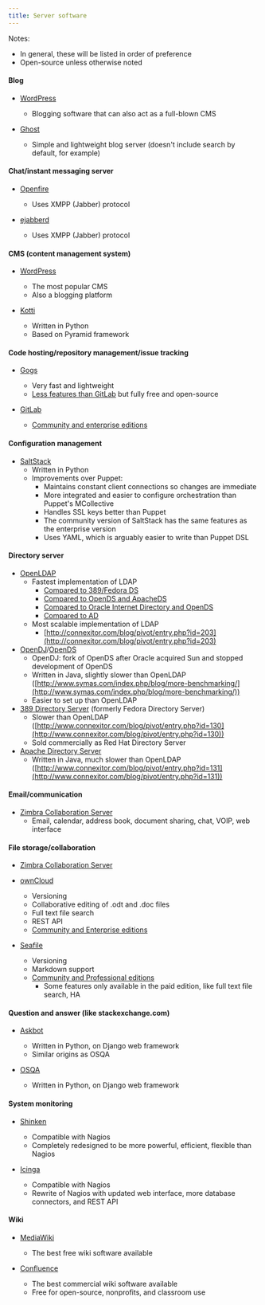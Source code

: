 ```yaml
---
title: Server software
---
```


Notes:
- In general, these will be listed in order of preference
- Open-source unless otherwise noted


#### Blog
- [WordPress](http://wordpress.org/)
    - Blogging software that can also act as a full-blown CMS

- [Ghost](https://ghost.org/)
    - Simple and lightweight blog server (doesn't include search by default, for example)


#### Chat/instant messaging server
- [Openfire](http://www.igniterealtime.org/projects/openfire/)
    - Uses XMPP (Jabber) protocol

- [ejabberd](https://www.process-one.net/en/ejabberd/)
    - Uses XMPP (Jabber) protocol


#### CMS (content management system)
- [WordPress](http://wordpress.org/)
    - The most popular CMS
    - Also a blogging platform

- [Kotti](http://kotti.pylonsproject.org/)
    - Written in Python
    - Based on Pyramid framework


#### Code hosting/repository management/issue tracking
- [Gogs](http://gogs.io/)
    - Very fast and lightweight
    - [Less features than GitLab](http://www.apertoire.net/gogs-an-alternative-to-gitlab/#comparison:5880767147774326ded8eaa664656f14) but fully free and open-source

- [GitLab](https://about.gitlab.com/)
    - [Community and enterprise editions](https://about.gitlab.com/features/#compare)


#### Configuration management
- [SaltStack](http://saltstack.com/)
    - Written in Python
    - Improvements over Puppet:
        - Maintains constant client connections so changes are immediate
        - More integrated and easier to configure orchestration than Puppet's MCollective
        - Handles SSL keys better than Puppet
        - The community version of SaltStack has the same features as the enterprise version
        - Uses YAML, which is arguably easier to write than Puppet DSL


#### Directory server
- [OpenLDAP](http://www.openldap.org/)
    - Fastest implementation of LDAP
        - [Compared to 389/Fedora DS](http://www.connexitor.com/blog/pivot/entry.php?id=130)
        - [Compared to OpenDS and ApacheDS](http://www.connexitor.com/blog/pivot/entry.php?id=131)
        - [Compared to Oracle Internet Directory and OpenDS](http://www.symas.com/index.php/blog/more-benchmarking/)
        - [Compared to AD](http://www.mail-archive.com/ldap@umich.edu/msg01464.html)
    - Most scalable implementation of LDAP
        - [http://connexitor.com/blog/pivot/entry.php?id=203](http://connexitor.com/blog/pivot/entry.php?id=203)
- [OpenDJ](http://www.forgerock.com/en-us/products/directory-services/)/[OpenDS](http://www.opends.org/)
    - OpenDJ: fork of OpenDS after Oracle acquired Sun and stopped development of OpenDS
    - Written in Java, slightly slower than OpenLDAP ([http://www.symas.com/index.php/blog/more-benchmarking/](http://www.symas.com/index.php/blog/more-benchmarking/))
    - Easier to set up than OpenLDAP
- [389 Directory Server](http://directory.fedoraproject.org/) (formerly Fedora Directory Server)
    - Slower than OpenLDAP ([http://www.connexitor.com/blog/pivot/entry.php?id=130](http://www.connexitor.com/blog/pivot/entry.php?id=130))
    - Sold commercially as Red Hat Directory Server
- [Apache Directory Server](http://directory.apache.org/)
    - Written in Java, much slower than OpenLDAP ([http://www.connexitor.com/blog/pivot/entry.php?id=131](http://www.connexitor.com/blog/pivot/entry.php?id=131))


#### Email/communication
- [Zimbra Collaboration Server](http://www.zimbra.com/)
    - Email, calendar, address book, document sharing, chat, VOIP, web interface


#### File storage/collaboration
- [Zimbra Collaboration Server](http://www.zimbra.com/)

- [ownCloud](https://owncloud.org/)
    - Versioning
    - Collaborative editing of .odt and .doc files
    - Full text file search
    - REST API
    - [Community and Enterprise editions](https://owncloud.com/community-enterprise/)

- [Seafile](http://seafile.com/)
    - Versioning
    - Markdown support
    - [Community and Professional editions](http://seafile.com/en/product/private_server/)
        - Some features only available in the paid edition, like full text file search, HA


#### Question and answer (like stackexchange.com)
- [Askbot](http://askbot.org/doc/)
    - Written in Python, on Django web framework
    - Similar origins as OSQA

- [OSQA](http://www.osqa.net/)
    - Written in Python, on Django web framework


#### System monitoring
- [Shinken](http://www.shinken-monitoring.org/)
    - Compatible with Nagios
    - Completely redesigned to be more powerful, efficient, flexible than Nagios

- [Icinga](https://www.icinga.org/)
    - Compatible with Nagios
    - Rewrite of Nagios with updated web interface, more database connectors, and REST API


#### Wiki
- [MediaWiki](https://www.mediawiki.org)
    - The best free wiki software available

- [Confluence](https://www.atlassian.com/software/confluence)
    - The best commercial wiki software available
    - Free for open-source, nonprofits, and classroom use
